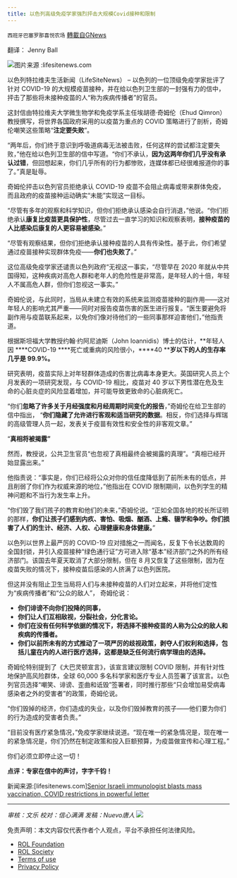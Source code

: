 ```yaml
---
title: 以色列高级免疫学家强烈抨击大规模Covid接种和限制
---
```

`西班牙巴塞罗那喜悦农场` [轉載自GNews](https://gnews.org/zh-hans/1867288/)

翻译： Jenny Ball

![](https://assets.gnews.org/wp-content/uploads/2022/01/image-1258.png)图片来源 :lifesitenews.com

以色列特拉维夫生活新闻（LifeSiteNews） – 以色列的一位顶级免疫学家批评了针对 COVID-19 的大规模疫苗接种，并在给以色列卫生部的一封强有力的信中，抨击了那些将未接种疫苗的人“称为疾病传播者”的官员。

这封信由特拉维夫大学微生物学和免疫学系主任埃胡德·奇姆伦（Ehud Qimron）教授撰写，将世界各国政府采用的以疫苗为重点的 COVID 策略进行了剖析，奇姆伦嘲笑这些策略“**注定要失败**”。

“两年后，你们终于意识到呼吸道病毒无法被击败，任何这样的尝试都注定要失败，”他在给以色列卫生部的信中写道。“你们不承认，**因为这两年你们几乎没有承认过错**，但回想起来，你们几乎所有的行为都惨败，连媒体都已经很难报道你的事了。”真是耻辱。

奇姆伦抨击以色列官员拒绝承认 COVID-19 疫苗不会阻止病毒或带来群体免疫，而且政府的疫苗接种运动确实“未能”实现这一目标。

“尽管有多年的观察和科学知识，但你们拒绝承认感染会自行消退，”他说。“你们拒绝承认**康复比疫苗更具保护性**，尽管过去一直学习的知识和观察表明，**接种疫苗的人比感染后康复的人更容易被感染**。”

“尽管有观察结果，但你们拒绝承认接种疫苗的人具有传染性。基于此，你们希望通过疫苗接种实现群体免疫——**你们也失败了**。”

这位高级免疫学家还谴责以色列政府“无视这一事实，“尽管早在 2020 年就从中共国得知，这种疾病对高危人群和老年人的危险性是非常高，是年轻人的十倍，年轻人不属高危人群，但你们忽视这一事实。”

奇姆伦说，与此同时，当局从未建立有效的系统来监测疫苗接种的副作用——这对年轻人的影响尤其严重——同时对报告疫苗伤害的医生进行报复。“医生要避免将副作用与疫苗联系起来，以免你们像对待他们的一些同事那样迫害他们，”他指责道。

根据斯坦福大学教授约翰·约阿尼迪斯（John Ioannidis）博士的估计，**年轻人因 ****COVID-19 ****死亡或重病的风险很小，****40 ****岁以下的人的生存率几乎是 ****99.9%****。**

研究表明，疫苗实际上对年轻群体造成的伤害比病毒本身更大。英国研究人员上个月发表的一项研究发现，与 COVID-19 相比，疫苗对 40 岁以下男性潜在危及生命的心脏炎症的风险显着增加，并可能导致更致命的心脏病死亡。

“你们**忽略了许多关于月经强度和月经周期时间变化的报告**，”奇姆伦在给卫生部的信中指出， “**你们隐藏了允许进行客观和适当研究的数据**。相反，你们选择与辉瑞的高级管理人员一起，发表关于疫苗有效性和安全性的非客观文章。”

“**真相将被揭露”**

然而，教授说，公共卫生官员“也忽视了真相最终会被揭露的真理”。“真相已经开始显露出来。”

他指责说：“事实是，你们已经将公众对你的信任度降低到了前所未有的低点，并且削弱了你们作为权威来源的地位，”他指出在 COVID 限制期间，以色列学生的精神问题和不当行为发生率上升。

“你们毁了我们孩子的教育和他们的未来，”奇姆伦说。“正如全国各地的校长所证明的那样，**你们让孩子们感到内疚、害怕、吸烟、酗酒、上瘾、辍学和争吵。你们损害了人们的生计、经济、人权、心理健康和身体健康。**”

以色列以世界上最严厉的 COVID-19 应对措施之一而闻名，反复下令长达数周的全国封锁，并引入疫苗接种“绿色通行证”方可进入除“基本”经济部门之外的所有经济部门。该国去年夏天取消了大部分限制，但在 8 月又恢复了这些限制，因为在疫苗失败的情况下，接种疫苗后感染的人挤满了以色列医院。

但这并没有阻止卫生当局将人们与未接种疫苗的人们对立起来，并将他们定性为“疾病传播者”和“公众的敌人”， 奇姆伦说：

- **你们诽谤不向你们投降的同事，**
- **你们让人们互相敌视，分裂社会，分化言论。**
- **你们在没有任何科学依据的情况下，将选择不接种疫苗的人称为公众的敌人和疾病的传播者。**
- **你们以前所未有的方式推动了一项严厉的歧视政策，剥夺人们权利和选择，包括儿童在内的人进行医疗选择，这都是缺乏任何流行病学理由的选择。**


奇姆伦特别提到了《大巴灵顿宣言》，该宣言建议限制 COVID 限制，并有针对性地保护高风险群体，全球 60,000 多名科学家和医疗专业人员签署了该宣言。以色列官员选择“嘲笑、诽谤、歪曲和诋毁”签署者，同时推行那些“只会增加易受病毒感染者之外的受害者”的政策，奇姆伦说。

“你们毁掉的经济，你们造成的失业，以及你们毁掉教育的孩子——他们要为你们的行为造成的受害者负责。”

“目前没有医疗紧急情况，”免疫学家继续说道。“现在唯一的紧急情况是，现在唯一的紧急情况是，你们仍然在制定政策和投入巨额预算，为疫苗做宣传和心理工程。”

你们必须立即停止这一切！

**点评：专家在信中的声讨，字字千钧！**

新闻来源:[lifesitenews.com][Senior Israeli immunologist blasts mass vaccination, COVID restrictions in powerful letter](https://www.lifesitenews.com/news/doomed-to-fail-senior-israeli-immunologist-blasts-covid-restrictions-mass-vaccination-in-powerful-letter/)

* * *

*审核：文乐
校对：信心满满
发稿：Nuevo唐人*
![](https://assets.gnews.org/wp-content/uploads/2022/01/GNEWS_CH.-1-3-1.jpeg)
 

免责声明：本文内容仅代表作者个人观点，平台不承担任何法律风险。

- [ROL Foundation](https://rolfoundation.org/)
- [ROL Society](https://rolsociety.org/)
- [Terms of use](https://gnews.org/terms-of-use-3/)
- [Privacy Policy](https://gnews.org/privacy-policy/)
